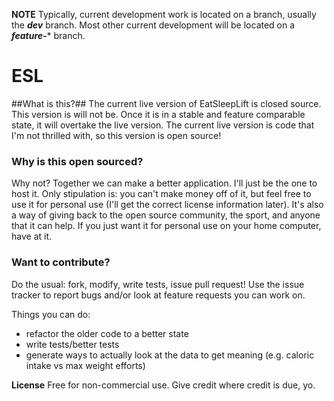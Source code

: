 **NOTE** Typically, current development work is located on a branch, usually the ***dev*** branch. Most other current development will be located on a ***feature-**** branch.

ESL
===

##What is this?##
The current live version of EatSleepLift is closed source. This version is will not be. Once it is in a stable and feature comparable state, it will overtake the live version. The current live version is code that I'm not thrilled with, so this version is open source!

### Why is this open sourced? ###
Why not? Together we can make a better application. I'll just be the one to host it. Only stipulation is: you can't make money off of it, but feel free to use it for personal use (I'll get the correct license information later). It's also a way of giving back to the open source community, the sport, and anyone that it can help. If you just want it for personal use on your home computer, have at it.

### Want to contribute? ###
Do the usual: fork, modify, write tests, issue pull request! Use the issue tracker to report bugs and/or look at feature requests you can work on.

Things you can do:
- refactor the older code to a better state
- write tests/better tests
- generate ways to actually look at the data to get meaning (e.g. caloric intake vs max weight efforts)


**License**
Free for non-commercial use. Give credit where credit is due, yo.
